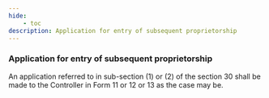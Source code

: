 ```yaml
---
hide:
    - toc
description: Application for entry of subsequent proprietorship
---
```


### Application for entry of subsequent proprietorship

An application referred to in sub-section (1) or (2) of the section 30 shall be made to the Controller in Form 11 or 12 or 13 as the case may be.
